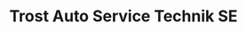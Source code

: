 ---
title: "Trost Auto Service Technik SE"
url: /regensburg/trost-auto-service-technik-se/
shop: Autoteile
---